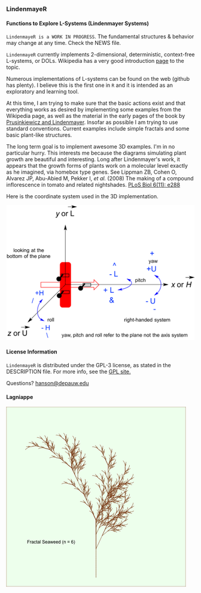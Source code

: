 ### LindenmayeR
#### Functions to Explore L-Systems (Lindenmayer Systems)

`LindenmayeR is a WORK IN PROGRESS`.  The fundamental structures & behavior may change at any time.  Check the NEWS file.

`LindenmayeR` currently implements 2-dimensional, deterministic, context-free L-systems, or DOLs.  Wikipedia has a very good introduction [page](https://en.wikipedia.org/wiki/L-system) to the topic.

Numerous implementations of L-systems can be found on the web (github has plenty).  I believe this is the first one in `R` and it is intended as an exploratory and learning tool.

At this time, I am trying to make sure that the basic actions exist and that everything works as desired by implementing some examples from the Wikipedia page, as well as the material in the early pages of the book by [Prusinkiewicz and Lindenmayer](http://algorithmicbotany.org/papers/#abop).  Insofar as possible I am trying to use standard conventions.  Current examples include simple fractals and some basic plant-like structures.

The long term goal is to implement awesome 3D examples.  I'm in no particular hurry.  This interests me because the diagrams simulating plant growth are beautiful and interesting.  Long after Lindenmayer's work, it appears that the growth forms of plants work on a molecular level exactly as he imagined, via homebox type genes.  See Lippman ZB, Cohen O, Alvarez JP, Abu-Abied M, Pekker I, *et al.* (2008) The making of a compound inflorescence in tomato and related nightshades. [PLoS Biol 6(11): e288](http://dx.doi.org/10.1371/journal.pbio.0060288)

Here is the coordinate system used in the 3D implementation.

![3D Coordinate System](CoordSystem.png)

#### License Information

`LindenmayeR` is distributed under the GPL-3 license, as stated in the DESCRIPTION file.  For more info, see the [GPL site.](https://gnu.org/licenses/gpl.html)

Questions?  hanson@depauw.edu

#### Lagniappe

![](FractalSeaweed.png)

